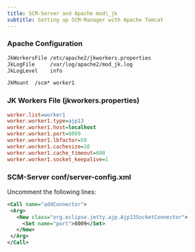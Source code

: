 ```yaml
---
title: SCM-Server and Apache mod\_jk
subtitle: Setting up SCM-Manager with Apache Tomcat
---
```


### Apache Configuration
```apache
JkWorkersFile /etc/apache2/jkworkers.properties
JkLogFile     /var/log/apache2/mod_jk.log
JkLogLevel    info

JkMount  /scm* worker1
```

### JK Workers File (jkworkers.properties)
```ini
worker.list=worker1
worker.worker1.type=ajp13
worker.worker1.host=localhost
worker.worker1.port=8009
worker.worker1.lbfactor=50
worker.worker1.cachesize=10
worker.worker1.cache_timeout=600
worker.worker1.socket_keepalive=1
```

### SCM-Server conf/server-config.xml
Uncomment the following lines:
```xml
<Call name="addConnector">
 <Arg>
   <New class="org.eclipse.jetty.ajp.Ajp13SocketConnector">
     <Set name="port">8009</Set>
   </New>
 </Arg>
</Call>
```
